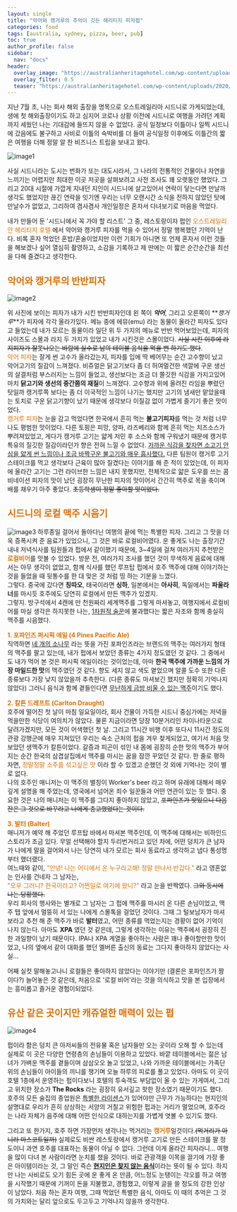 ```yaml
---
layout: single
title: "악어와 캥거루의 추억이 깃든 헤리티지 피자펍"
categories: food
tags: [australia, sydney, pizza, beer, pub]
toc: true
author_profile: false
sidebar:
  nav: "docs"
header:
  overlay_image: "https://australianheritagehotel.com/wp-content/uploads/2020/02/Slide2.jpg"
  overlay_filter: 0.5
  teaser: "https://australianheritagehotel.com/wp-content/uploads/2020/02/Slide2.jpg"
---
```


지난 7월 초, 나는 회사 해외 출장을 명목으로 오스트레일리아 시드니로 가게되었는데, 생에 첫 해외출장이기도 하고 심지어 코로나 상황 이전에 시드니로 여행을 가려던 계획까지 세웠던 나는 기대감에 들뜨지 않을 수 없었다. 공식 일정보다 이틀이나 일찍 시드니에 갔음에도 불구하고 사비로 이틀의 숙박비를 더 들여 공식일정 이후에도 이틀간의 짧은 여행을 더해 정말 알 찬 비즈니스 트립을 보내고 왔다.

![image1](/screenshots/2022-07-27-Australian_heritage_hotel-1.png)

사실 시드니라는 도시는 번화가 또는 대도시라서, 그 나라의 전통적인 건물이나 자연을 느끼기는 어렵지만 최대한 이곳 저곳을 살펴보려고 사전 조사도 꽤 오랫동안 했었다. 그리고 20대 시절에 가깝게 지내던 지인이 시드니에 살고있어서 연락이 닿는다면 만날까 생각도 했었지만 끊긴 연락을 잇기엔 우리는 너무 오랜시간 소식을 전하지 않았던 탓에 만날수가 없었고, 그리하여 겸사겸사 개인일정은 혼자서 다녀보기로 마음을 먹었다.

내가 만들어 둔 '시드니에서 꼭 가야 할 리스트' 그 중, 레스토랑이자 펍인 <span style="color:#DE7003">오스트레일리안 헤리티지 호텔</span> 에서 악어와 캥거루 피자를 먹을 수 있어서 정말 행복했던 기억이 난다. 비록 혼자 먹었던 혼밥/혼술이었지만 이런 기회가 아니면 또 언제 혼자서 이런 것들을 해보겠나 싶어 열심히 촬영하고, 소감을 기록하고 제 딴에는 이 짧은 순간순간을 최선을 다해 즐겼다고 생각한다.

## <span style="color:#DE7003">악어와 캥거루의 반반피자</span>

![image2](/screenshots/2022-07-27-Australian_heritage_hotel-2.JPG)

위 사진에 보이는 피자가 내가 시킨 반반피자인데 왼 쪽이 **_악어_**, 그리고 오른쪽이 **_캥거루_**가 피자에 각각 올라가있다. 메뉴 중에 에뮤(emu) 라는 동물이 올라간 피자도 있다고 들었는데 내가 모르는 동물이라 일단 위 두 가지의 메뉴로 반반 먹어보았는데, 피자의 사이즈도 스몰과 라지 두 가지가 있었고 내가 시킨것은 스몰이었다. ~~사실 시킨 이후에 라지피자가 잘못나오는 바람에 실수로 남의 테이블 음식을 먹을 뻔 하기도 했다~~. <br />
<span style="color:#DE7003">악어 피자</span>는 잘게 썬 고수가 올라갔는지, 피자를 입에 딱 베어무는 순간 고수향이 났고 악어고기의 질감이 느껴졌다. 비쥬얼은 닭고기보다 좀 더 허여멀건한 색깔에 구운 생선의 살결처럼 부스러지는 느낌이 들었고, 생선보다는 조금 더 쫄깃한 식감을 가지고있어 마치 **닭고기와 생선의 중간쯤의 재질**이 느껴졌다. 고수향과 위에 올려진 라임을 뿌렸던 탓일까 캥거루쪽 보다는 좀 더 이국적인 느낌이 나기는 했지만 고기의 냄새만 맡았을때는 토치로 구운 닭고기향이 났기 때문에 생각보다 이질감 없이 가볍게 즐기기 좋은 맛이었다. <br />
<span style="color:#DE7003">캥거루 피자</span>는 눈을 감고 먹었다면 한국에서 흔히 먹는 **불고기피자**를 먹는 것 처럼 너무나도 평범한 맛이었다. 다른 토핑은 피망, 양파, 라즈베리와 함께 흔히 먹는 치즈소스가 뿌려져있었고, 게다가 캥거루 고기는 얇게 저민 후 소스와 함께 구워냈기 때문에 캥거루 특유의 질깃한 질감이라던가 향은 전혀 느낄 수 없었다. <u>가까운 식감을 찾자면 소고기 안심을 얇게 썬 느낌이나 조금 바짝구운 불고기와 매우 흡사했다.</u> 다른 팀원이 캥거루 고기 스테이크를 먹고 생각보다 근육이 많아 질겼다는 이야기를 해 준 적이 있었는데, 이 피자에 올라간 고기는 그런 라이브한 느낌은 내지 못했지만, 전체적으로 얇은 도우를 쓰는 콤비네이션 피자의 맛이 났던 굉장히 무난한 피자의 맛이어서 간간히 맥주로 목을 축이며 배를 채우기 아주 좋았다. ~~초등학생이 정말 좋아할 맛이었다.~~
<br />

## <span style="color:#DE7003">시드니의 로컬 맥주 시음기</span>

![image3](/screenshots/2022-07-27-Australian_heritage_hotel-3.JPG)
하루종일 걸어서 돌아다닌 여행의 끝에 먹는 특별한 피자. 그리고 그 맛을 더욱 증폭시켜 준 음료가 있었으니, 그 것은 바로 로컬비어였다. 운 좋게도 나는 출장기간 내내 저녁식사를 팀원들과 펍에서 같이했기 때문에, 3~4일에 걸쳐 여러가지 추천받은 <span style="color:#DE7003">**로컬비어**</span>를 맛볼 수 있었다. 방문 전, 여러가지 조사를 했던 것이 무색하게 음료에 대해서는 아무 생각이 없었고, 함께 식사를 했던 루프탑 펍에서 호주 맥주에 대해 이야기하는 것을 들었을 때 뒷통수를 한 대 맞은 것 처럼 띵 하는 기분을 느꼈다. <br />
그렇다. 중국에 갔다면 **칭따오**, 태국이라면 **싱하**, 일본에서는 **아사히**, 독일에서는 **파울라너**를 마시듯 호주에도 당연히 로컬에서 만든 맥주가 있겠지. <br />
그렇지. 방구석에서 4캔에 만 천원짜리 세계맥주를 그렇게 마셔놓고, 여행지에서 로컬비어를 마실 생각은 하지못한 나는, <u>1차원적 술꾼</u>에 불과했다는 짧은 자조와 함께 충실히 맥주를 시음했다.

<span style="color:#DE7003">**1. 포파인즈 퍼시픽 에일 (4 Pines Pacific Ale)**</span><br />
직역하면 <u>네 개의 소나무</u> 라는 뜻을 가진 포파인즈라는 브랜드의 맥주는 여러가지 형태의 맥주를 팔고 있는데, 내가 펍에서 보았던 종류는 4가지 정도였던 것 같다. 그 중에서도 내가 먹어 본 것은 퍼시픽 에일이라는 것이었는데, 아마 **한국 맥주에 가까운 느낌의 가장 마일드한 맛**의 맥주였던 것 같다. 향도 세지 않고 색도 옅었으며 알콜 도수 또한 다른 종류보다 가장 낮지 않았을까 추측한다. (다른 종류도 마셔보긴 했지만 정확히 기억나지 않았다) 그러니 음식과 함께 곁들인다면 <u>무난하게 금방 비울 수 있는 맥주</u>이기도 했다.

<span style="color:#DE7003">**2. 칼튼 드레프트 (Carlton Draught)**</span><br />
호주에 떨어진 첫 날이 마침 일요일이라, 회사 건물이 가득한 시드니 중심가에는 저녁을 먹을만한 식당이 여의치가 않았다. 물론 지금이라면 당장 10분거리인 차이나타운으로 달려가겠지만, 모든 것이 어색했던 첫 날. 그리고 11시간 비행 이후 또다시 11시간 정도의 관광 강행군에 매우 지쳐있던 우리는 숙소 근처의 펍을 겨우 찾게되었고, 여기서 처음 맛보았던 생맥주가 칼튼이었다. 갈증과 피곤이 섞인 내 몸에 굉장히 순한 맛의 맥주가 부어지는 순간 한국의 삼겹살집에서 맥주를 마시는 꿈을 잠깐 꾸었던 것 같다. 한 줄로 평하자면, <span style="color:#DE7003">정말정말 소주를 섞고싶은 맛</span> 이라 할 수 있겠고 순했던 것 외에 기억나는 것이 별로 없다. <br />
나의 호주인 매니저는 이 맥주의 별칭이 Worker's beer 라고 하며 유래에 대해서 매우 깊게 설명을 해 주었는데, 영국에서 넘어온 죄수 일꾼들과 어떤 연관이 있는 듯 했다. 중요한 것은 나의 매니저는 이 맥주를 그다지 좋아하지 않았고, ~~포파인즈가 맛있으니 다음 잔은 그 것으로 바꾸라고 나에게 충고했었다는 것이다.~~

<span style="color:#DE7003">**3. 발터 (Balter)**</span><br />
매니저가 예약 해 주었던 루프탑 바에서 마셔본 맥주인데, 이 맥주에 대해서는 비하인드 스토리가 조금 있다. 무얼 선택해야 할지 두리번거리고 있던 차에, 어떤 덩치가 큰 남자가 나에게 말을 걸어와서 나는 당연히 내가 모르는 회사 동료라고 생각하고 냅다 통성명부터 했더랬다. <br />
여느때와 같이, <span style="color:#DE7003">"안녕! 나는 어디에서 온 누구라고해! 정말 만나서 반갑다."</span> 라고 영혼없는 인사를 건네자 그 남자는, <br />
<span style="color:#DE7003">"오우 그러니? 한국이라고? 어쩐일로 여기에 왔니?"</span> 라고 눈을 반짝였다. ~~그와 동시에 나는 당황했다.~~<br />
우리 회사의 행사와는 별개로 그 남자는 그 펍에 맥주를 마시러 온 다른 손님이었고, 맥주 탭 앞에서 멀뚱히 서 있는 나에게 스몰톡을 걸었던 것이다. 그때 그 털보남자가 마셔보라고 추천 해 준 맥주가 바로 **발터**였고, 어떤 종류를 먹었는지는 경황이 없어 기억이 나지 않는다. 아마도 **XPA** 였던 것 같은데, 그렇게 생각하는 이유는 맥주에서 굉장히 진한 과일향이 났기 때문이다. IPA나 XPA 계열을 좋아하는 사람은 꽤나 좋아할만한 맛이었고, 나의 옆에서 같이 대화를 했던 멜버른 출신의 동료는 그다지 좋아하지 않았다는 사실...

어째 실컷 말해놓고나니 로컬들은 좋아하지 않았다는 이야기만 (결론은 포파인즈가 짱이다?) 늘어놓은 것 같은데, 처음으로 '로컬 비어'라는 것을 의식하고 맛을 본 입장에서는 흥미롭고 즐거운 경험이되었다.

## <span style="color:#DE7003">유산 같은 곳이지만 캐쥬얼한 매력이 있는 펍</span>

![image4](/screenshots/2022-07-27-Australian_heritage_hotel-4.JPG)

펍이라 함은 덩치 큰 아저씨들의 전유물 혹은 남자들만 오는 곳이라 오해 할 수 있는데 실제로 이 곳은 다양한 연령층의 손님들이 이용하고 있었다. 바깥 테이블에서는 젊은 남녀가 가벼운 맥주를 곁들이며 삼삼오오 놀고 있었고, 나와 가까운 테이블에서는 가족단위의 손님들이 아이들의 끼니를 챙기며 오늘 하루의 피로를 풀고 있었다. 아마도 이 곳이 호텔 1층에서 운영하는 펍이다보니 호텔의 투숙객도 부담없이 올 수 있는 가게여서, 그리고 위치한 장소가 **The Rocks** 라는 굉장히 유서깊고 핫한 장소였기 때문이기도 했다. <br />
호주의 모든 술집의 종업원은 <u>특별한 라이센스</u>가 있어야만 근무가 가능하다는 현지인의 설명대로 우리가 흔히 상상하는 서양의 거칠고 위험한 펍과는 거리가 멀었으며, 호주라는 나라 자체가 음주에 대해 어떤 인식으로 대하는지를 가볍게 엿볼 수 있기도 했다.

그리고 또 한가지, 호주 하면 가장먼저 생각나는 먹거리는 <span style="color:#DE7003">**캥거루**</span>일것이다.~~(먹거리가 아니라 마스코트일까)~~ 실제로도 비싼 레스토랑에서 캥거루 고기로 만든 스테이크를 팔 정도이니 과연 호주를 대표하는 동물이 아닐 수 없다. 그런데 이게 올라간 피자라니... 여행을 많이 다녀 본 사람이라면 눈치를 챘을 것이다. 바로 관광객을 이목을 끌기에 가장 좋은 아이템이라는 것, 그 말인 즉슨 <u>**현지인은 찾지 않는 음식**</u>이라는 뜻이 될 수 있다. 하지만 나는 사비로도 오기 힘든 곳에 운 좋게 온 만큼, 어느정도 눈탱이는 각오를 하고 여행을 시작했기 때문에 기꺼이 돈을 지불했고, 경험했고, 이렇게 글을 쓸 정도의 강한 인상이 남았다. 처음 하는 혼자 여행, 그때 먹었던 특별한 음식, 아마도 이 때의 추억은 그 것의 가치와는 달리 앞으로도 두고두고 기억나지 않을까 생각한다.
